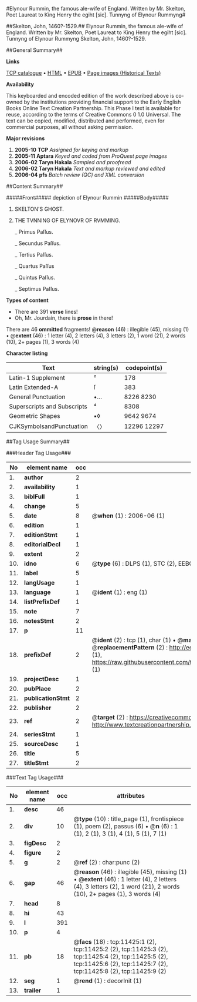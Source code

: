 #Elynour Rummin, the famous ale-wife of England. Written by Mr. Skelton, Poet Laureat to King Henry the egiht [sic]. Tunnyng of Elynour Rummyng#

##Skelton, John, 1460?-1529.##
Elynour Rummin, the famous ale-wife of England. Written by Mr. Skelton, Poet Laureat to King Henry the egiht [sic].
Tunnyng of Elynour Rummyng
Skelton, John, 1460?-1529.

##General Summary##

**Links**

[TCP catalogue](http://www.ota.ox.ac.uk/tcp/)  • 
[HTML](http://tei.it.ox.ac.uk/tcp/Texts-HTML/free/A12/A12296.html)  • 
[EPUB](http://tei.it.ox.ac.uk/tcp/Texts-EPUB/free/A12/A12296.epub) • 
[Page images (Historical Texts)](https://data.historicaltexts.jisc.ac.uk/view?pubId=eebo-99846456e&pageId=eebo-99846456e-11425-1)

**Availability**

This keyboarded and encoded edition of the
	       work described above is co-owned by the institutions
	       providing financial support to the Early English Books
	       Online Text Creation Partnership. This Phase I text is
	       available for reuse, according to the terms of Creative
	       Commons 0 1.0 Universal. The text can be copied,
	       modified, distributed and performed, even for
	       commercial purposes, all without asking permission.

**Major revisions**

1. __2005-10__ __TCP__ *Assigned for keying and markup*
1. __2005-11__ __Aptara__ *Keyed and coded from ProQuest page images*
1. __2006-02__ __Taryn Hakala__ *Sampled and proofread*
1. __2006-02__ __Taryn Hakala__ *Text and markup reviewed and edited*
1. __2006-04__ __pfs__ *Batch review (QC) and XML conversion*

##Content Summary##

#####Front#####
depiction of Elynour Rummin
#####Body#####

1. SKELTON'S
GHOST.

1. THE
TVNNING OF
ELYNOVR OF RVMMING.

    _ Primus Paſſus.

    _ Secundus Paſſus.

    _ Tertius Paſſus.

    _ Quartus Paſſus

    _ Quintus Paſſus.

    _ Septimus Paſſus.

**Types of content**

  * There are 391 **verse** lines!
  * Oh, Mr. Jourdain, there is **prose** in there!

There are 46 **ommitted** fragments! 
 @__reason__ (46) : illegible (45), missing (1)  •  @__extent__ (46) : 1 letter (4), 2 letters (4), 3 letters (2), 1 word (21), 2 words (10), 2+ pages (1), 3 words (4)

**Character listing**


|Text|string(s)|codepoint(s)|
|---|---|---|
|Latin-1 Supplement|²|178|
|Latin Extended-A|ſ|383|
|General Punctuation|•…|8226 8230|
|Superscripts             and Subscripts|⁴|8308|
|Geometric Shapes|▪◊|9642 9674|
|CJKSymbolsandPunctuation|〈〉|12296 12297|

##Tag Usage Summary##

###Header Tag Usage###

|No|element name|occ|attributes|
|---|---|---|---|
|1.|__author__|2||
|2.|__availability__|1||
|3.|__biblFull__|1||
|4.|__change__|5||
|5.|__date__|8| @__when__ (1) : 2006-06 (1)|
|6.|__edition__|1||
|7.|__editionStmt__|1||
|8.|__editorialDecl__|1||
|9.|__extent__|2||
|10.|__idno__|6| @__type__ (6) : DLPS (1), STC (2), EEBO-CITATION (1), PROQUEST (1), VID (1)|
|11.|__label__|5||
|12.|__langUsage__|1||
|13.|__language__|1| @__ident__ (1) : eng (1)|
|14.|__listPrefixDef__|1||
|15.|__note__|7||
|16.|__notesStmt__|2||
|17.|__p__|11||
|18.|__prefixDef__|2| @__ident__ (2) : tcp (1), char (1)  •  @__matchPattern__ (2) : ([0-9\-]+):([0-9IVX]+) (1), (.+) (1)  •  @__replacementPattern__ (2) : http://eebo.chadwyck.com/downloadtiff?vid=$1&page=$2 (1), https://raw.githubusercontent.com/textcreationpartnership/Texts/master/tcpchars.xml#$1 (1)|
|19.|__projectDesc__|1||
|20.|__pubPlace__|2||
|21.|__publicationStmt__|2||
|22.|__publisher__|2||
|23.|__ref__|2| @__target__ (2) : https://creativecommons.org/publicdomain/zero/1.0/ (1), http://www.textcreationpartnership.org/docs/. (1)|
|24.|__seriesStmt__|1||
|25.|__sourceDesc__|1||
|26.|__title__|5||
|27.|__titleStmt__|2||


###Text Tag Usage###

|No|element name|occ|attributes|
|---|---|---|---|
|1.|__desc__|46||
|2.|__div__|10| @__type__ (10) : title_page (1), frontispiece (1), poem (2), passus (6)  •  @__n__ (6) : 1 (1), 2 (1), 3 (1), 4 (1), 5 (1), 7 (1)|
|3.|__figDesc__|2||
|4.|__figure__|2||
|5.|__g__|2| @__ref__ (2) : char:punc (2)|
|6.|__gap__|46| @__reason__ (46) : illegible (45), missing (1)  •  @__extent__ (46) : 1 letter (4), 2 letters (4), 3 letters (2), 1 word (21), 2 words (10), 2+ pages (1), 3 words (4)|
|7.|__head__|8||
|8.|__hi__|43||
|9.|__l__|391||
|10.|__p__|4||
|11.|__pb__|18| @__facs__ (18) : tcp:11425:1 (2), tcp:11425:2 (2), tcp:11425:3 (2), tcp:11425:4 (2), tcp:11425:5 (2), tcp:11425:6 (2), tcp:11425:7 (2), tcp:11425:8 (2), tcp:11425:9 (2)|
|12.|__seg__|1| @__rend__ (1) : decorInit (1)|
|13.|__trailer__|1||

